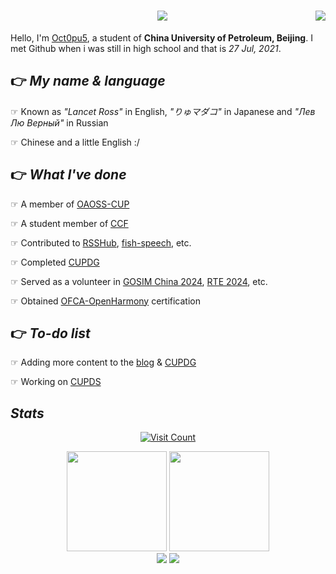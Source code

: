 <h1 align="center">
    <img src="https://readme-typing-svg.herokuapp.com/?font=Righteous&size=35&center=true&vCenter=true&width=600&height=70&duration=7000&lines=This+is+my+Black+Parade+🥈+🫲;" />
    <img align="right" src="https://github.githubassets.com/images/mona-whisper.gif" />
</h1>

Hello, I'm [Oct0pu5](https://Oct0pu5.cn/), a student of **China University of Petroleum, Beijing**. I met Github when i was still in high school and that is *27 Jul, 2021*.

## 👉 *My name & language*

☞ Known as *"Lancet Ross"* in English, *"りゅマダコ"* in Japanese and *"Лев Лю Верный"* in Russian

☞ Chinese and a little English :/

## 👉 *What I've done*

☞ A member of [OAOSS-CUP](https://github.com/OAOSS-CUP)

☞ A student member of [CCF](https://www.ccf.org.cn/)

☞ Contributed to [RSSHub](https://github.com/DIYgod/RSSHub), [fish-speech](https://github.com/fishaudio/fish-speech), etc.

☞ Completed [CUPDG](https://github.com/Octopus058/China-University-of-Petroleum-Dining-Guide)


☞ Served as a volunteer in [GOSIM China 2024](https://china2024.gosim.org/zh), [RTE 2024](https://www.rteconf.com/), etc.

☞ Obtained [OFCA-OpenHarmony](https://www.devedu.net/) certification

## 👉 *To-do list*

☞ Adding more content to the [blog](https://oct0pu5.cn/) & [CUPDG](https://github.com/Octopus058/China-University-of-Petroleum-Dining-Guide)

☞ Working on [CUPDS](https://github.com/OAOSS-CUP/China-University-of-Petroleum-Data-Site)

## *Stats*

<div align="center">
    
[![Visit Count](https://count.getloli.com/get/@octopus058?theme=rule34)](#)

<img height=160 src="https://github-readme-stats.vercel.app/api?username=octopus058&count_private=true&theme=swift&show_icons=true" />
<img height=160 src="https://github-readme-stats.vercel.app/api/top-langs/?username=octopus058&layout=compact&card_width=300&exclude_repo=Clutter-in-high-school&langs_count=4" />
<br/>

<img src="https://github-profile-trophy.vercel.app/?username=octopus058&theme=buefy&row=1&column=6" />
<img src="https://github-readme-streak-stats.herokuapp.com/?user=octopus058"></img>

</div>
